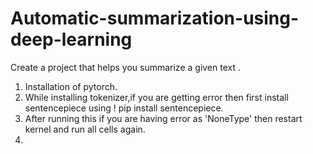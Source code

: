 # Automatic-summarization-using-deep-learning
Create a project that helps you summarize a given text .
1. Installation of pytorch.
2. While installing tokenizer,if you are getting error then first install sentencepiece using ! pip install sentencepiece.
3. After running this if you are having error as 'NoneType' then restart kernel and run all cells again.
4.
